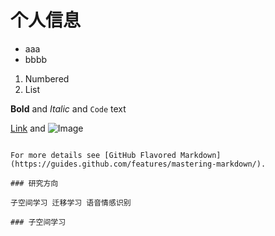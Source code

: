 # 个人信息

 

- aaa
- bbbb

1. Numbered
2. List

**Bold** and _Italic_ and `Code` text

[Link](url) and ![Image](src)
```

For more details see [GitHub Flavored Markdown](https://guides.github.com/features/mastering-markdown/).

### 研究方向

子空间学习 迁移学习 语音情感识别

### 子空间学习

